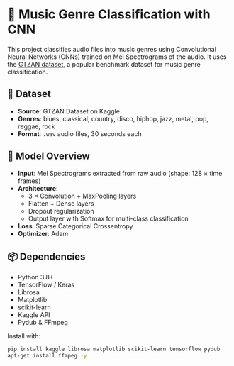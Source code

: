 # 🎵 Music Genre Classification with CNN

This project classifies audio files into music genres using Convolutional Neural Networks (CNNs) trained on Mel Spectrograms of the audio. It uses the [GTZAN dataset](https://www.kaggle.com/datasets/andradaolteanu/gtzan-dataset-music-genre-classification), a popular benchmark dataset for music genre classification.

## 📁 Dataset

- **Source**: GTZAN Dataset on Kaggle  
- **Genres**: blues, classical, country, disco, hiphop, jazz, metal, pop, reggae, rock  
- **Format**: `.wav` audio files, 30 seconds each

## 🧠 Model Overview

- **Input**: Mel Spectrograms extracted from raw audio (shape: 128 × time frames)
- **Architecture**:
  - 3 × Convolution + MaxPooling layers
  - Flatten + Dense layers
  - Dropout regularization
  - Output layer with Softmax for multi-class classification
- **Loss**: Sparse Categorical Crossentropy  
- **Optimizer**: Adam  

## 📦 Dependencies

- Python 3.8+
- TensorFlow / Keras
- Librosa
- Matplotlib
- scikit-learn
- Kaggle API
- Pydub & FFmpeg

Install with:
```bash
pip install kaggle librosa matplotlib scikit-learn tensorflow pydub
apt-get install ffmpeg -y
